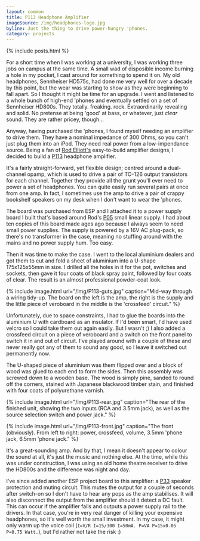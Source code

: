 ```yaml
---
layout: common
title: P113 Headphone Amplifier
imageSource: /img/headphones-logo.jpg
byline: Just the thing to drive power-hungry 'phones.
category: projects
---
```


{% include posts.html %}

For a short time when I was working at a university, I was working three jobs on campus at the same time. A small wad of disposible income burning a hole in my pocket, I cast around for something to spend it on. My old headphones, Sennheiser HD575s, had done me very well for over a decade by this point, but the wear was starting to show as they were beginning to fall apart. So I thought it might be time for an upgrade. I went and listened to a whole bunch of high-end 'phones and eventually settled on a set of Sennheiser HD800s. They totally. freaking. rock. Extraordinarily revealing and solid.  No pretense at being 'good' at bass, or whatever, just _clear_ sound. They are rather pricey, though...

Anyway, having purchased the 'phones, I found myself needing an amplifier to drive them. They have a nominal impedance of 300 Ohms, so you can't just plug them into an iPod. They need real power from a low-impendance source. Being a fan of [Rod Elliott's](http://sound.westhost.com/index2.html) easy-to-build amplifier designs, I decided to build a [P113](http://sound.westhost.com/project113.htm) headphone amplifier.

It's a fairly straight-forward, yet flexible design; centred around a dual-channel opamp, which is used to drive a pair of TO-126 output transistors for each channel. Together they provide all the grunt you'll ever need to power a set of headphones. You can quite easily run several pairs at once from one amp. In fact, I sometimes use the amp to drive a pair of crappy bookshelf speakers on my desk when I don't want to wear the 'phones.

The board was purchased from ESP and I attached it to a power supply board I built that's based around Rod's [P05](http://sound.westhost.com/project05b.htm) small linear supply. I had about ten copies of this board made ages ago because I always seem to need small power supplies. The supply is powered by a 16V AC plug-pack, so there's no transformer in the case, meaning no stuffing around with the mains and no power supply hum. Too easy.

Then it was time to make the case. I went to the local aluminium dealers and got them to cut and fold a sheet of aluminium into a U-shape 175x125x55mm in size. I drilled all the holes in it for the pot, switches and sockets, then gave it four coats of black spray paint, followed by four coats of clear. The result is an almost professional powder-coat look.

{% include image.html url="/img/P113-guts.jpg" caption="Mid-way through a wiring tidy-up. The board on the left is the amp, the right is the supply and the little piece of veroboard in the middle is the 'crossfeed' circuit." %}

Unfortunately, due to space constraints, I had to glue the boards into the aluminium U with cardboard as an insulator. If I'd been smart, I'd have used velcro so I could take them out again easily. But I wasn't ;) I also added a crossfeed circuit on a piece of veroboard and a switch on the front panel to switch it in and out of circuit. I've played around with a couple of these and never really got any of them to sound any good, so I leave it switched out permanently now.

The U-shaped piece of aluminium was them flipped over and a block of wood was glued to each end to form the sides. Then this assembly was screwed down to a wooden base. The wood is simply pine, sanded to round off the corners, stained with Japanese blackwood timber stain, and finished with four coats of polyurethane varnish.

{% include image.html url="/img/P113-rear.jpg" caption="The rear of the finished unit, showing the two inputs (RCA and 3.5mm jack), as well as the source selection switch and power jack." %}

{% include image.html url="/img/P113-front.jpg" caption="The front (obviously). From left to right: power, crossfeed, volume, 3.5mm 'phone jack, 6.5mm 'phone jack." %}

It's a great-sounding amp. And by that, I mean it doesn't appear to colour the sound at all, it's just the music and nothing else. At the time, while this was under construction, I was using an old home theatre receiver to drive the HD800s and the difference was night and day.

I've since added another ESP project board to this amplifier: a [P33](http://sound.westhost.com/project33.htm) speaker protection and muting circuit. This mutes the output for a couple of seconds after switch-on so I don't have to hear any pops as the amp stabilises. It will also disconnect the output from the amplifier should it detect a DC fault. This can occur if the amplifier fails and outputs a power supply rail to the drivers. In that case, you're in very real danger of killing your expensive headphones, so it's well worth the small investment. In my case, it might only warm up the voice coil (```I=V/R I=15/300 I=50mA. P=VA P=15x0.05 P=0.75 Watt.```), but I'd rather not take the risk :)
